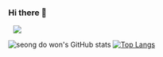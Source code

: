 ### Hi there 👋
<a href="https://velog.io/@dowon938">
    <img 
        src="http://img.shields.io/badge/-velog-222222?style=flat&logo=Vector Logo Zone&link=https://velog.io/@dowon938"
        style="height : auto; margin-left : 10px; margin-right : 10px;"/>
</a>

![seong do won's GitHub stats](https://github-readme-stats.vercel.app/api?username=dowon938&show_icons=true&theme=gotham)
[![Top Langs](https://github-readme-stats.vercel.app/api/top-langs/?username=dowon938&layout=compact&theme=gotham&langs_count=6)](https://github.com/anuraghazra/github-readme-stats)



<!--
**dowon938/dowon938** is a ✨ _special_ ✨ repository because its `README.md` (this file) appears on your GitHub profile.

Here are some ideas to get you started:

- 🔭 I’m currently working on ...
- 🌱 I’m currently learning ...
- 👯 I’m looking to collaborate on ...
- 🤔 I’m looking for help with ...
- 💬 Ask me about ...
- 📫 How to reach me: ...
- 😄 Pronouns: ...
- ⚡ Fun fact: ...
-->
